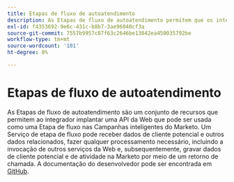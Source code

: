 ```yaml
---
title: Etapas de fluxo de autoatendimento
description: As Etapas de fluxo de autoatendimento permitem que os integradores implantem APIs da Web como Etapas de fluxo do Marketo para processar dados de clientes potenciais, serviços de chamada e gravar dados de clientes potenciais e de atividades de volta
exl-id: f4353692-9e6c-431c-b8b7-3ae96040cf3a
source-git-commit: 7557b9957c87f63c2646be13842ea450035792be
workflow-type: tm+mt
source-wordcount: '101'
ht-degree: 0%

---
```


# Etapas de fluxo de autoatendimento

As Etapas de fluxo de autoatendimento são um conjunto de recursos que permitem ao integrador implantar uma API da Web que pode ser usada como uma Etapa de fluxo nas Campanhas inteligentes do Marketo. Um Serviço de etapa de fluxo pode receber dados de cliente potencial e outros dados relacionados, fazer qualquer processamento necessário, incluindo a invocação de outros serviços da Web e, subsequentemente, gravar dados de cliente potencial e de atividade na Marketo por meio de um retorno de chamada. A documentação do desenvolvedor pode ser encontrada em [GitHub](https://github.com/adobe/Marketo-SSFS-Service-Provider-Interface).
